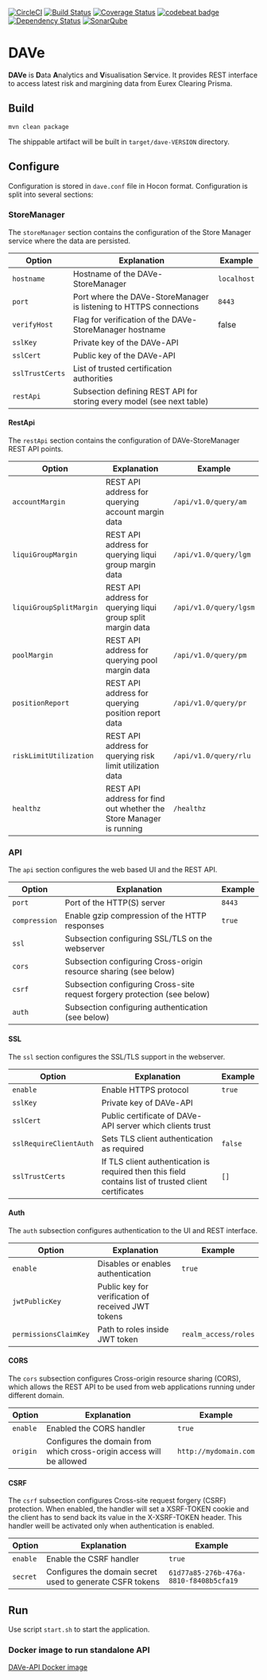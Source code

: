 [![CircleCI](https://circleci.com/gh/Deutsche-Boerse-Risk/DAVe.svg?style=shield)](https://circleci.com/gh/Deutsche-Boerse-Risk/DAVe) [![Build Status](https://travis-ci.org/Deutsche-Boerse-Risk/DAVe.svg?branch=master)](https://travis-ci.org/Deutsche-Boerse-Risk/DAVe) [![Coverage Status](https://coveralls.io/repos/github/Deutsche-Boerse-Risk/DAVe/badge.svg?branch=master)](https://coveralls.io/github/Deutsche-Boerse-Risk/DAVe?branch=master) [![codebeat badge](https://codebeat.co/badges/54fe7c25-2329-4b95-8172-f80a01611474)](https://codebeat.co/projects/github-com-deutsche-boerse-risk-dave) [![Dependency Status](https://dependencyci.com/github/Deutsche-Boerse-Risk/DAVe/badge)](https://dependencyci.com/github/Deutsche-Boerse-Risk/DAVe) [![SonarQube](https://sonarqube.com/api/badges/gate?key=com.deutscheboerse.risk:dave)](https://sonarqube.com/dashboard/index/com.deutscheboerse.risk:dave)

# DAVe

**DAVe** is **D**ata **A**nalytics and **V**isualisation S**e**rvice. It provides REST interface to access latest risk and margining data from Eurex Clearing Prisma.

## Build

```
mvn clean package
```

The shippable artifact will be built in `target/dave-VERSION` directory.

## Configure

Configuration is stored in `dave.conf` file in Hocon format. Configuration is split into several sections:

### StoreManager

The `storeManager` section contains the configuration of the Store Manager service where the data are persisted.

| Option | Explanation | Example |
|--------|-------------|---------|
| `hostname` | Hostname of the DAVe-StoreManager | `localhost` |
| `port` | Port where the DAVe-StoreManager is listening to HTTPS connections | `8443` |
| `verifyHost` | Flag for verification of the DAVe-StoreManager hostname | false |
| `sslKey` | Private key of the DAVe-API | |
| `sslCert` | Public key of the DAVe-API | |
| `sslTrustCerts` | List of trusted certification authorities | |
| `restApi` | Subsection defining REST API for storing every model (see next table) |  |

#### RestApi

The `restApi` section contains the configuration of DAVe-StoreManager REST API points.

| Option | Explanation | Example |
|--------|-------------|---------|
| `accountMargin` | REST API address for querying account margin data | `/api/v1.0/query/am` |
| `liquiGroupMargin` | REST API address for querying liqui group margin data | `/api/v1.0/query/lgm` |
| `liquiGroupSplitMargin` | REST API address for querying liqui group split margin data | `/api/v1.0/query/lgsm` |
| `poolMargin` | REST API address for querying pool margin data | `/api/v1.0/query/pm` |
| `positionReport` | REST API address for querying position report data | `/api/v1.0/query/pr` |
| `riskLimitUtilization` | REST API address for querying risk limit utilization data | `/api/v1.0/query/rlu` |
| `healthz` | REST API address for find out whether the Store Manager is running | `/healthz` |

### API

The `api` section configures the web based UI and the REST API.

| Option | Explanation | Example |
|--------|-------------|---------|
| `port` | Port of the HTTP(S) server | `8443` |
| `compression` | Enable gzip compression of the HTTP responses | `true` |
| `ssl` | Subsection configuring SSL/TLS on the webserver |  |
| `cors` | Subsection configuring Cross-origin resource sharing (see below) |  |
| `csrf` | Subsection configuring Cross-site request forgery protection (see below) |  |
| `auth` | Subsection configuring authentication (see below) |  |


#### SSL

The `ssl` section configures the SSL/TLS support in the webserver.

| Option | Explanation | Example |
|--------|-------------|---------|
| `enable` | Enable HTTPS protocol | `true` |
| `sslKey` | Private key of DAVe-API | |
| `sslCert` | Public certificate of DAVe-API server which clients trust | |
| `sslRequireClientAuth` | Sets TLS client authentication as required | `false` |
| `sslTrustCerts` | If TLS client authentication is required then this field contains list of trusted client certificates | `[]` |

#### Auth

The `auth` subsection configures authentication to the UI and REST interface.

| Option | Explanation | Example |
|--------|-------------|---------|
| `enable` | Disables or enables authentication | `true` |
| `jwtPublicKey` | Public key for verification of received JWT tokens | |
| `permissionsClaimKey` | Path to roles inside JWT token | `realm_access/roles` |

#### CORS

The `cors` subsection configures Cross-origin resource sharing (CORS), which allows the REST API to be used from web applications running under different domain.

| Option | Explanation | Example |
|--------|-------------|---------|
| `enable` | Enabled the CORS handler | `true` |
| `origin` | Configures the domain from which cross-origin access will be allowed | `http://mydomain.com` |

#### CSRF

The `csrf` subsection configures Cross-site request forgery (CSRF) protection. When enabled, the handler will set a XSRF-TOKEN cookie and the client has to send back its value in the X-XSRF-TOKEN header. This handler weill be activated only when authentication is enabled.

| Option | Explanation | Example |
|--------|-------------|---------|
| `enable` | Enable the CSRF handler | `true` |
| `secret` | Configures the domain secret used to generate CSFR tokens | `61d77a85-276b-476a-8810-f8408b5cfa19` |

## Run

Use script `start.sh` to start the application.

### Docker image to run standalone API
[DAVe-API Docker image](docker)

